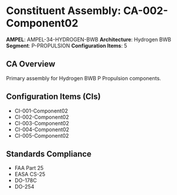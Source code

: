 # Constituent Assembly: CA-002-Component02

**AMPEL**: AMPEL-34-HYDROGEN-BWB
**Architecture**: Hydrogen BWB
**Segment**: P-PROPULSION
**Configuration Items**: 5

## CA Overview
Primary assembly for Hydrogen BWB P Propulsion components.

## Configuration Items (CIs)
- CI-001-Component02
- CI-002-Component02
- CI-003-Component02
- CI-004-Component02
- CI-005-Component02

## Standards Compliance
- FAA Part 25
- EASA CS-25
- DO-178C
- DO-254
